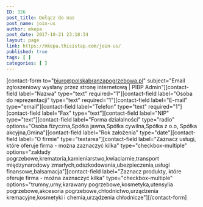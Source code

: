 ```yaml
---
ID: 326
post_title: Dołącz do nas
post_name: join-us
author: mkepa
post_date: 2017-10-21 23:18:34
layout: page
link: https://mkepa.thisistap.com/join-us/
published: true
tags: [ ]
categories: [ ]
---
```

[contact-form to="biuro@polskabranzapogrzebowa.pl" subject="Email zgłoszeniowy wysłany przez stronę internetową | PIBP Admin"][contact-field label="Nazwa" type="text" required="1"][contact-field label="Osoba do reprezentacji" type="text" required="1"][contact-field label="E-mail" type="email"][contact-field label="Telefon" type="text" required="1"][contact-field label="Fax" type="text"][contact-field label="NIP" type="text"][contact-field label="Forma działalności" type="radio" options="Osoba fizyczna,Spółka jawna,Spółka cywilna,Spółka z o.o, Spółka akcyjna,Gmina"][contact-field label="Rok założenia" type="date"][contact-field label="O firmie" type="textarea"][contact-field label="Zaznacz usługi, które oferuje firma - można zaznaczyć kilka" type="checkbox-multiple" options="zakłady pogrzebowe,krematoria,kamieniarstwo,kwiaciarnie,transport międzynarodowy zmarłych,odszkodowania,ubezpieczenia,usługi finansowe,balsamacja"][contact-field label="Zaznacz produkty, które oferuje firma - można zaznaczyć kilka" type="checkbox-multiple" options="trumny,urny,karawany pogrzebowe,kosmetyka,utensylia pogrzebowe,akcesoria pogrzebowe,chłodnictwo,urządzenia kremacyjne,kosmetyki i chemia,urządzenia chłodnicze"][/contact-form]